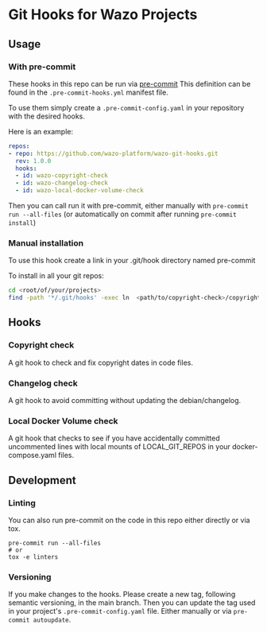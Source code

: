 # Git Hooks for Wazo Projects

## Usage

### With pre-commit

These hooks in this repo can be run via [pre-commit](https://pre-commit.com/)
This definition can be found in the `.pre-commit-hooks.yml` manifest file.

To use them simply create a `.pre-commit-config.yaml` in your repository with the desired hooks.

Here is an example:
```yaml
repos:
- repo: https://github.com/wazo-platform/wazo-git-hooks.git
  rev: 1.0.0
  hooks:
  - id: wazo-copyright-check
  - id: wazo-changelog-check
  - id: wazo-local-docker-volume-check
```

Then you can call run it with pre-commit, either manually with `pre-commit run --all-files`
(or automatically on commit after running `pre-commit install`)

### Manual installation

To use this hook create a link in your .git/hook directory named pre-commit

To install in all your git repos:

```bash
cd <root/of/your/projects>
find -path '*/.git/hooks' -exec ln  <path/to/copyright-check>/copyright_check.py {}/pre-commit \;
```

## Hooks

### Copyright check

A git hook to check and fix copyright dates in code files.

### Changelog check

A git hook to avoid committing without updating the debian/changelog.

### Local Docker Volume check

A git hook that checks to see if you have accidentally committed
uncommented lines with local mounts of LOCAL_GIT_REPOS in your docker-compose.yaml files.

## Development

### Linting

You can also run pre-commit on the code in this repo either directly or via tox.

```
pre-commit run --all-files
# or
tox -e linters
```

### Versioning

If you make changes to the hooks. Please create a new tag, following semantic versioning, in the main branch.
Then you can update the tag used in your project's `.pre-commit-config.yaml` file.
Either manually or via `pre-commit autoupdate`.
